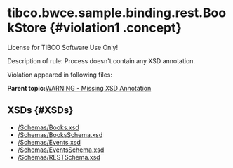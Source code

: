 # tibco.bwce.sample.binding.rest.BookStore {#violation1 .concept}

License for TIBCO Software Use Only!

Description of rule: Process doesn't contain any XSD annotation.

Violation appeared in following files:

**Parent topic:**[WARNING - Missing XSD Annotation](../../../qa/rules/WARNING_-_Missing_XSD_Annotation.md)

## XSDs {#XSDs}

-   [/Schemas/Books.xsd](../../../projects/tibco.bwce.sample.binding.rest.BookStore/Schemas/Books.xsd.md)
-   [/Schemas/BooksSchema.xsd](../../../projects/tibco.bwce.sample.binding.rest.BookStore/Schemas/BooksSchema.xsd.md)
-   [/Schemas/Events.xsd](../../../projects/tibco.bwce.sample.binding.rest.BookStore/Schemas/Events.xsd.md)
-   [/Schemas/EventsSchema.xsd](../../../projects/tibco.bwce.sample.binding.rest.BookStore/Schemas/EventsSchema.xsd.md)
-   [/Schemas/RESTSchema.xsd](../../../projects/tibco.bwce.sample.binding.rest.BookStore/Schemas/RESTSchema.xsd.md)

